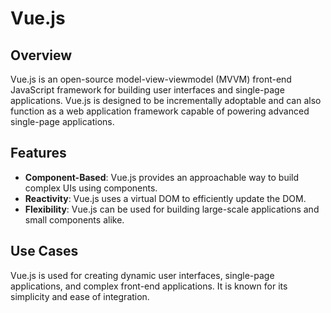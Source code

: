 # Vue.js

## Overview
Vue.js is an open-source model-view-viewmodel (MVVM) front-end JavaScript framework for building user interfaces and single-page applications. Vue.js is designed to be incrementally adoptable and can also function as a web application framework capable of powering advanced single-page applications.

## Features
- **Component-Based**: Vue.js provides an approachable way to build complex UIs using components.
- **Reactivity**: Vue.js uses a virtual DOM to efficiently update the DOM.
- **Flexibility**: Vue.js can be used for building large-scale applications and small components alike.

## Use Cases
Vue.js is used for creating dynamic user interfaces, single-page applications, and complex front-end applications. It is known for its simplicity and ease of integration.
